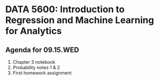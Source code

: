 # __DATA 5600: Introduction to Regression and Machine Learning for Analytics__

## __Agenda for 09.15.WED__

1. Chapter 3 notebook
2. Probability notes 1 & 2
3. First homework assignment